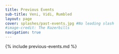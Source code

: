 ```yaml
---
title: Previous Events
sub-title: Veni, Vidi, Rumbled
layout: page
cover: splashes/past-events.jpg #No leading slash
#image-credit: The Razerbills
navigation: true
---
```


{% include previous-events.md %}

<!-- {% assign pages = site.pages | sort:"date" | reverse %}
{% for page in pages %}
{% if page.dir == "/events/" %}
{% if page.title != "All Gigs" %}
## [{{page.title}}]({{ site.url }}{% if site.baseurl %}{{ site.baseurl }}{% endif %})
{{ page.date | date: "%A %d %B %Y" }}
{% endif %}
{% endif %}
{% endfor %} -->
